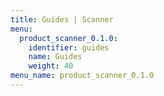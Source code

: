 ```yaml
---
title: Guides | Scanner
menu:
  product_scanner_0.1.0:
    identifier: guides
    name: Guides
    weight: 40
menu_name: product_scanner_0.1.0
---
```

